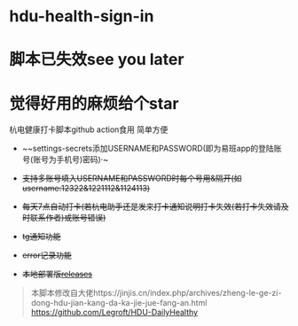 # hdu-health-sign-in
# 脚本已失效see you later
# 觉得好用的麻烦给个star
 杭电健康打卡脚本github action食用 简单方便

+ ~~settings-secrets添加USERNAME和PASSWORD(即为易班app的登陆账号(账号为手机号)密码)·~
+ ~~支持多账号填入USERNAME和PASSWORD时每个号用&隔开(如username:12322&1221112&1124113)~~

+ ~~每天7点自动打卡(若杭电助手还是发来打卡通知说明打卡失效(若打卡失效请及时联系作者)或账号错误)~~
+ ~~tg通知功能~~
+ ~~error记录功能~~
+ ~~本地部署版[releases](https://github.com/weixiabing/hdu-health-sign-in/releases)~~




>本脚本修改自大佬https://jinjis.cn/index.php/archives/zheng-le-ge-zi-dong-hdu-jian-kang-da-ka-jie-jue-fang-an.html
https://github.com/Legroft/HDU-DailyHealthy
